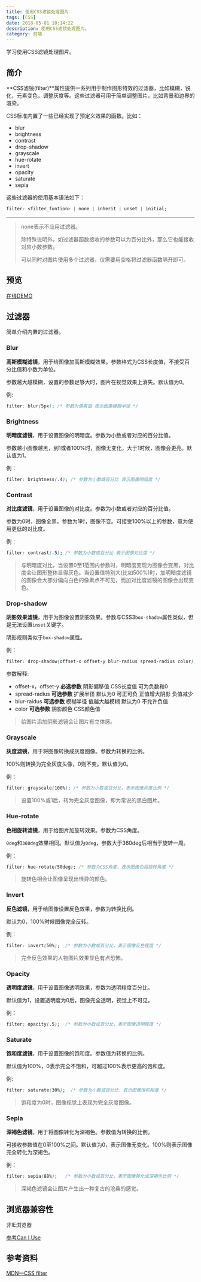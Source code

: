 ```yaml
---
title: 使用CSS滤镜处理图片
tags: [CSS]
date: 2018-05-01 10:14:22
description: 使用CSS滤镜处理图片。
category: 前端
---
```


学习使用CSS滤镜处理图片。<!-- more -->

## 简介

**CSS滤镜(filter)**属性提供一系列用于制作图形特效的过滤器，比如模糊，锐化，元素变色，调整灰度等。这些过滤器可用于简单调整图片，比如背景和边界的渲染。

CSS标准内置了一些已经实现了预定义效果的函数。比如：

- blur
- brightness
- contrast
- drop-shadow
- grayscale
- hue-rotate
- invert
- opacity
- saturate
- sepia

这些过滤器的使用基本语法如下：

```css
filter: <filter_funtion> | none | inherit | unset | initial;
```

---

> none表示不应用过滤器。
>
> 除特殊说明外，如过滤器函数接收的参数可以为百分比外，那么它也能接收对应小数参数。
>
> 可以同时对图片使用多个过滤器，仅需要用空格将过滤器函数隔开即可。

## 预览

[在线DEMO](https://ntnyq.com/code-lib/pure-css/css-filter/)

## 过滤器

简单介绍内置的过滤器。

### Blur

**高斯模糊滤镜**，用于给图像加高斯模糊效果。参数格式为CSS长度值，不接受百分比值和小数为单位。

参数越大越模糊，设置的参数足够大时，图片在视觉效果上消失。默认值为0。

例:

```css
filter: blur(5px); /* 参数为像素值 表示图像模糊半径 */
```

### Brightness

**明暗度滤镜**，用于设置图像的明暗度。参数为小数或者对应的百分比值。

参数越小图像越黑，到1或者100%时，图像无变化，大于1时候，图像会更亮。默认值为1。

例：

```css
filter: brightness(.4); /* 参数为小数或百分比 表示图像明暗度 */
```

### Contrast

**对比度滤镜**，用于设置图像的对比度。参数为小数或者对应的百分比值。

参数为0时，图像全黑，参数为1时，图像不变。可接受100%以上的参数，意为使用更低的对比度。

例：

```css
filter: contrast(.5); /* 参数为小数或百分比 表示图像对比度 */
```

> 与明暗度对比，当设置0至1范围内参数时，明暗度变现为图像会变黑，对比度会让图形整体显得灰色。当设置值特别大(比如500%)时，加明暗度滤镜的图像会大部分偏向白色的像素点不可见，而加对比度滤镜的图像会出现变色。

### Drop-shadow

**阴影效果滤镜**，用于为图像设置阴影效果。参数与CSS3`box-shadow`属性类似，但是无法设置`inset`关键字。

阴影规则类似于`box-shadow`属性。

例：

```css
filter: drop-shadow(offset-x offset-y blur-radius spread-radius color);
```

参数解释:

- offset-x，offset-y  **必选参数**  阴影偏移值 CSS长度值 可为负数和0
- spread-radius  **可选参数**  扩展半径 默认为0  可正可负 正值增大阴影 负值减少
- blur-raidus  **可选参数** 模糊半径 值越大越模糊 默认为0 不允许负值
- color **可选参数** 阴影颜色 CSS颜色值

> 给图片添加阴影滤镜会让图片有立体感。

### Grayscale

**灰度滤镜**，用于将图像转换成灰度图像。参数为转换的比例。

100%则转换为完全灰度头像，0则不变。默认值为0。

例：

```css
filter: grayscale(100%); /* 参数为小数或百分比，表示图像灰度比例 */
```

> 设置100%或1后，转为完全灰度图像，即为常说的黑白图片。

### Hue-rotate

**色相旋转滤镜**，用于给图片加旋转效果。参数为CSS角度。

`0deg`和`360deg`效果相同。默认值为`0deg`，参数大于360deg后相当于旋转一周。

例：

```css
filter: hue-rotate(50deg); /* 参数为CSS角度，表示图像色相旋转角度 */
```

> 旋转色相会让图像呈现出怪异的颜色。

### Invert

**反色滤镜**，用于给图像设置反色效果，参数为转换比例。

默认为0，100%时候图像完全反转。

例：

```css
filter: invert(50%);  /* 参数为小数或百分比，表示图像反色程度 */
```

> 完全反色效果的人物图片效果显色有点恐怖。

### Opacity

**透明度滤镜**，用于设置图像透明效果，参数为透明程度百分比。

默认值为1，设置透明度为0后，图像完全透明，视觉上不可见。

例：

```css
filter: opacity(.5);  /* 参数为小数或百分比，表示图像透明程度 */
```

### Saturate

**饱和度滤镜**，用于设置图像的饱和度。参数值为转换的比例。

默认值为100%，0表示完全不饱和，可超过100%表示更高的饱和度。

例:

```css
filter: saturate(30%);  /* 参数为小数或百分比，表示图像饱和程度 */
```

> 饱和度为0时，图像视觉上表现为完全灰度图像。

### Sepia

**深褐色滤镜**，用于将图像转化为深褐色。参数值为转换的比例。

可接收参数值在0至100%之间。默认值为0，表示图像无变化。100%则表示图像完全转化为深褐色。

例：

```css
filter: sepia(88%);   /* 参数为小数或百分比，表示图像转化成深褐色比例 */
```

> 深褐色滤镜会让图片产生出一种复古的沧桑的感觉。

## 浏览器兼容性

非IE浏览器

[参考Can I Use](https://caniuse.com/#search=filter)

## 参考资料

[MDN—CSS filter](https://developer.mozilla.org/zh-CN/docs/Web/CSS/filter)

